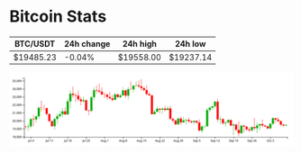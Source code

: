 # Bitcoin Stats

BTC/USDT|24h change|24h high|24h low|
|---|---|---|---|
|$19485.23|-0.04%|$19558.00|$19237.14|

<img src="./chart.svg">

